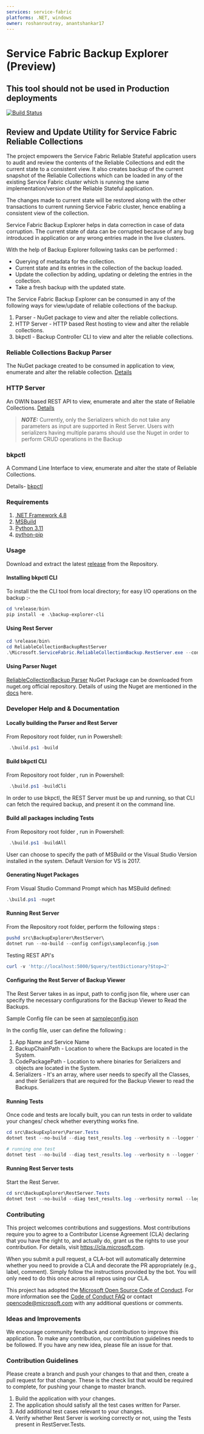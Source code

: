 ```yaml
---
services: service-fabric
platforms: .NET, windows
owner: roshanroutray, anantshankar17
---
```


# Service Fabric Backup Explorer (Preview)
## This tool should not be used in Production deployments

[![Build Status](https://dev.azure.com/ms/service-fabric-backup-explorer/_apis/build/status/microsoft.service-fabric-backup-explorer?branchName=master)](https://dev.azure.com/ms/service-fabric-backup-explorer/_build/latest?definitionId=330&branchName=master)

## Review and Update Utility for Service Fabric Reliable Collections

The project empowers the Service Fabric Reliable Stateful application users to audit and review the contents of the Reliable Collections and edit the current state to a consistent view.
It also creates backup of the current snapshot of the Reliable Collections which can be loaded in any of the existing Service Fabric cluster which is running the same implementation/version of the Reliable Stateful application.

The changes made to current state will be restored along with the other transactions to current running Service Fabric cluster, hence enabling a consistent view of the collection.

Service Fabric Backup Explorer helps in data correction in case of data corruption. The current state of data can be corrupted because of any bug introduced in application or any wrong entries made in the live clusters.

With the help of Backup Explorer following tasks can be performed :

* Querying of metadata for the collection.  
* Current state and its entries in the collection of the backup loaded.
* Update the collection by adding, updating or deleting the entries in the collection.
* Take a fresh backup with the updated state.

The Service Fabric Backup Explorer can be consumed in any of the following ways for view/update of reliable collections of the backup.

1. Parser -         NuGet package to view and alter the reliable collections.
2. HTTP Server   -    HTTP based  Rest hosting to view and alter the reliable collections.
3. bkpctl -         Backup Controller CLI  to view and alter the reliable collections.

### Reliable Collections Backup Parser

The NuGet package created to be consumed in application to view, enumerate and alter the reliable collection. [Details](docs/Parser)

### HTTP Server

An OWIN based REST API to view, enumerate and alter the state of Reliable Collections. [Details](docs/Server)

> **_NOTE:_**
Currently, only the Serializers which do not take any parameters as input are supported in Rest Server. Users with serializers having multiple params should use the Nuget in order to perform CRUD operations in the Backup

### bkpctl

A Command Line  Interface to view, enumerate and alter the state of Reliable Collections.

Details- [bkpctl](docs/bkpctl)

### Requirements

1. [.NET Framework 4.8](https://dotnet.microsoft.com/download/dotnet-framework/net48)
2. [MSBuild](https://learn.microsoft.com/en-us/visualstudio/msbuild/msbuild?view=vs-2019)
3. [Python 3.11](https://www.python.org/downloads/release/python-3111/)
4. [python-pip](https://pip.pypa.io/en/stable/)

### Usage

Download and extract the latest [release](https://github.com/microsoft/service-fabric-backup-explorer/releases) from the Repository.

#### Installing bkpctl CLI

To install the the CLI tool from local directory; for easy I/O operations on the backup :-

```powershell
cd %release/bin%
pip install -e .\backup-explorer-cli
```

#### Using Rest Server

```powershell
cd %release/bin%
cd ReliableCollectionBackupRestServer
.\Microsoft.ServiceFabric.ReliableCollectionBackup.RestServer.exe --config %path\of\config.json%
```

#### Using Parser Nuget

[ReliableCollectionBackup Parser](https://www.nuget.org/packages/Microsoft.ServiceFabric.ReliableCollectionBackup.Parser/) NuGet Package can be downloaded from nuget.org official repository.
Details of using the Nuget are mentioned in the [docs](docs/Parser) here.

### Developer Help and & Documentation

#### Locally building the Parser and Rest Server

From Repository root folder, run in Powershell:

```powershell
 .\build.ps1 -build
```

#### Build bkpctl CLI

From Repository root folder , run in Powershell:

```powershell
 .\build.ps1 -buildCli
```

In order to use bkpctl, the REST Server must be up and running, so that CLI can fetch the required backup, and present it on the command line.

#### Build all packages including Tests

From Repository root folder , run in Powershell:

```powershell
 .\build.ps1 -buildAll
```

User can choose to specify the path of MSBuild or the Visual Studio Version installed in the system. Default Version for VS is 2017.

#### Generating Nuget Packages

From Visual Studio Command Prompt which has MSBuild defined:

```powershell
.\build.ps1 -nuget
```

#### Running Rest Server

From the Repository root folder, perform the following steps :

```powershell
pushd src\BackupExplorer\RestServer\
dotnet run --no-build --config configs\sampleconfig.json
```

Testing REST API's

```powershell
curl -v 'http://localhost:5000/$query/testDictionary?$top=2'
```

#### Configuring the Rest Server of Backup Viewer

The Rest Server takes in as input, path to config json file, where user can specify the necessary configurations for the Backup Viewer to Read the Backups.

Sample Config file can be seen at [sampleconfig.json](src/Microsoft.ServiceFabric.ReliableCollectionBackup/RestServer/configs/sampleconfig.json)

In the config file, user can define the following :

1. App Name and Service Name
2. BackupChainPath  - Location to where the Backups are located in the System.
3. CodePackagePath - Location to where binaries for Serializers and objects are located in the System.
4. Serializers - It's an array, where user needs to specify all the Classes, and their Serializers that are required for the Backup Viewer to read the Backups.

#### Running Tests

Once code and tests are locally built, you can run tests in order to validate your changes/ check whether everything works fine.

```powershell
cd src\BackupExplorer\Parser.Tests
dotnet test --no-build --diag test_results.log --verbosity n --logger "console;verbosity=detailed" --configuration Debug

# running one test
dotnet test --no-build --diag test_results.log --verbosity n --logger "console;verbosity=detailed" --filter "FullyQualifiedName~BackupParser_EachTransactionHasRightChangesEvenWithBlockingTransactionAppliedEvents" --configuration Debug
```

#### Running Rest Server tests

Start the Rest Server.

```powershell
cd src\BackupExplorer\RestServer.Tests
dotnet test --no-build --diag test_results.log --verbosity normal --logger "console;verbosity=detailed"
```

### Contributing

This project welcomes contributions and suggestions.  Most contributions require you to agree to a
Contributor License Agreement (CLA) declaring that you have the right to, and actually do, grant us
the rights to use your contribution. For details, visit https://cla.microsoft.com.

When you submit a pull request, a CLA-bot will automatically determine whether you need to provide
a CLA and decorate the PR appropriately (e.g., label, comment). Simply follow the instructions
provided by the bot. You will only need to do this once across all repos using our CLA.

This project has adopted the [Microsoft Open Source Code of Conduct](https://opensource.microsoft.com/codeofconduct/).
For more information see the [Code of Conduct FAQ](https://opensource.microsoft.com/codeofconduct/faq/) or
contact [opencode@microsoft.com](mailto:opencode@microsoft.com) with any additional questions or comments.

### Ideas and Improvements

We encourage community feedback and contribution to improve this application. To make any contribution, our contribution guidelines needs to be followed. If you have any new idea, please file an issue for that.

### Contribution Guidelines

Please create a branch and push your changes to that and then, create a pull request for that change.
These is the check list that would be required to complete, for pushing your change to master branch.

1. Build the application with your changes.
2. The application should satisfy all the test cases written for Parser.
3. Add additional test cases relevant to your changes.
4. Verify whether Rest Server is working correctly or not, using the Tests present in RestServer.Tests.
